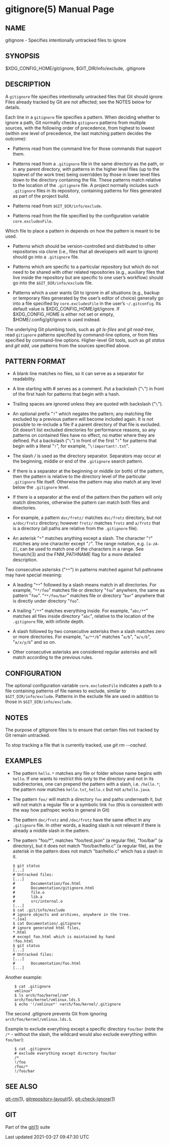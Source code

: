 gitignore(5) Manual Page
========================

NAME
----

gitignore - Specifies intentionally untracked files to ignore

SYNOPSIS
--------

$XDG\_CONFIG\_HOME/git/ignore, $GIT\_DIR/info/exclude, .gitignore

DESCRIPTION
-----------

A `gitignore` file specifies intentionally untracked files that Git should ignore. Files already tracked by Git are not affected; see the NOTES below for details.

Each line in a `gitignore` file specifies a pattern. When deciding whether to ignore a path, Git normally checks `gitignore` patterns from multiple sources, with the following order of precedence, from highest to lowest (within one level of precedence, the last matching pattern decides the outcome):

-   Patterns read from the command line for those commands that support them.

-   Patterns read from a `.gitignore` file in the same directory as the path, or in any parent directory, with patterns in the higher level files (up to the toplevel of the work tree) being overridden by those in lower level files down to the directory containing the file. These patterns match relative to the location of the `.gitignore` file. A project normally includes such `.gitignore` files in its repository, containing patterns for files generated as part of the project build.

-   Patterns read from `$GIT_DIR/info/exclude`.

-   Patterns read from the file specified by the configuration variable `core.excludesFile`.

Which file to place a pattern in depends on how the pattern is meant to be used.

-   Patterns which should be version-controlled and distributed to other repositories via clone (i.e., files that all developers will want to ignore) should go into a `.gitignore` file.

-   Patterns which are specific to a particular repository but which do not need to be shared with other related repositories (e.g., auxiliary files that live inside the repository but are specific to one user’s workflow) should go into the `$GIT_DIR/info/exclude` file.

-   Patterns which a user wants Git to ignore in all situations (e.g., backup or temporary files generated by the user’s editor of choice) generally go into a file specified by `core.excludesFile` in the user’s `~/.gitconfig`. Its default value is $XDG\_CONFIG\_HOME/git/ignore. If $XDG\_CONFIG\_HOME is either not set or empty, $HOME/.config/git/ignore is used instead.

The underlying Git plumbing tools, such as *git ls-files* and *git read-tree*, read `gitignore` patterns specified by command-line options, or from files specified by command-line options. Higher-level Git tools, such as *git status* and *git add*, use patterns from the sources specified above.

PATTERN FORMAT
--------------

-   A blank line matches no files, so it can serve as a separator for readability.

-   A line starting with \# serves as a comment. Put a backslash ("`\`") in front of the first hash for patterns that begin with a hash.

-   Trailing spaces are ignored unless they are quoted with backslash ("`\`").

-   An optional prefix "`!`" which negates the pattern; any matching file excluded by a previous pattern will become included again. It is not possible to re-include a file if a parent directory of that file is excluded. Git doesn’t list excluded directories for performance reasons, so any patterns on contained files have no effect, no matter where they are defined. Put a backslash ("`\`") in front of the first "`!`" for patterns that begin with a literal "`!`", for example, "`\!important!.txt`".

-   The slash */* is used as the directory separator. Separators may occur at the beginning, middle or end of the `.gitignore` search pattern.

-   If there is a separator at the beginning or middle (or both) of the pattern, then the pattern is relative to the directory level of the particular `.gitignore` file itself. Otherwise the pattern may also match at any level below the `.gitignore` level.

-   If there is a separator at the end of the pattern then the pattern will only match directories, otherwise the pattern can match both files and directories.

-   For example, a pattern `doc/frotz/` matches `doc/frotz` directory, but not `a/doc/frotz` directory; however `frotz/` matches `frotz` and `a/frotz` that is a directory (all paths are relative from the `.gitignore` file).

-   An asterisk "`*`" matches anything except a slash. The character "`?`" matches any one character except "`/`". The range notation, e.g. `[a-zA-Z]`, can be used to match one of the characters in a range. See fnmatch(3) and the FNM\_PATHNAME flag for a more detailed description.

Two consecutive asterisks ("`**`") in patterns matched against full pathname may have special meaning:

-   A leading "`**`" followed by a slash means match in all directories. For example, "`**/foo`" matches file or directory "`foo`" anywhere, the same as pattern "`foo`". "`**/foo/bar`" matches file or directory "`bar`" anywhere that is directly under directory "`foo`".

-   A trailing "`/**`" matches everything inside. For example, "`abc/**`" matches all files inside directory "`abc`", relative to the location of the `.gitignore` file, with infinite depth.

-   A slash followed by two consecutive asterisks then a slash matches zero or more directories. For example, "`a/**/b`" matches "`a/b`", "`a/x/b`", "`a/x/y/b`" and so on.

-   Other consecutive asterisks are considered regular asterisks and will match according to the previous rules.

CONFIGURATION
-------------

The optional configuration variable `core.excludesFile` indicates a path to a file containing patterns of file names to exclude, similar to `$GIT_DIR/info/exclude`. Patterns in the exclude file are used in addition to those in `$GIT_DIR/info/exclude`.

NOTES
-----

The purpose of gitignore files is to ensure that certain files not tracked by Git remain untracked.

To stop tracking a file that is currently tracked, use *git rm --cached*.

EXAMPLES
--------

-   The pattern `hello.*` matches any file or folder whose name begins with `hello`. If one wants to restrict this only to the directory and not in its subdirectories, one can prepend the pattern with a slash, i.e. `/hello.*`; the pattern now matches `hello.txt`, `hello.c` but not `a/hello.java`.

-   The pattern `foo/` will match a directory `foo` and paths underneath it, but will not match a regular file or a symbolic link `foo` (this is consistent with the way how pathspec works in general in Git)

-   The pattern `doc/frotz` and `/doc/frotz` have the same effect in any `.gitignore` file. In other words, a leading slash is not relevant if there is already a middle slash in the pattern.

-   The pattern "foo/\*", matches "foo/test.json" (a regular file), "foo/bar" (a directory), but it does not match "foo/bar/hello.c" (a regular file), as the asterisk in the pattern does not match "bar/hello.c" which has a slash in it.

        $ git status
        [...]
        # Untracked files:
        [...]
        #       Documentation/foo.html
        #       Documentation/gitignore.html
        #       file.o
        #       lib.a
        #       src/internal.o
        [...]
        $ cat .git/info/exclude
        # ignore objects and archives, anywhere in the tree.
        *.[oa]
        $ cat Documentation/.gitignore
        # ignore generated html files,
        *.html
        # except foo.html which is maintained by hand
        !foo.html
        $ git status
        [...]
        # Untracked files:
        [...]
        #       Documentation/foo.html
        [...]

Another example:

        $ cat .gitignore
        vmlinux*
        $ ls arch/foo/kernel/vm*
        arch/foo/kernel/vmlinux.lds.S
        $ echo '!/vmlinux*' >arch/foo/kernel/.gitignore

The second .gitignore prevents Git from ignoring `arch/foo/kernel/vmlinux.lds.S`.

Example to exclude everything except a specific directory `foo/bar` (note the `/*` - without the slash, the wildcard would also exclude everything within `foo/bar`):

        $ cat .gitignore
        # exclude everything except directory foo/bar
        /*
        !/foo
        /foo/*
        !/foo/bar

SEE ALSO
--------

[git-rm(1)](git-rm.html), [gitrepository-layout(5)](gitrepository-layout.html), [git-check-ignore(1)](git-check-ignore.html)

GIT
---

Part of the [git(1)](git.html) suite

Last updated 2021-03-27 09:47:30 UTC
